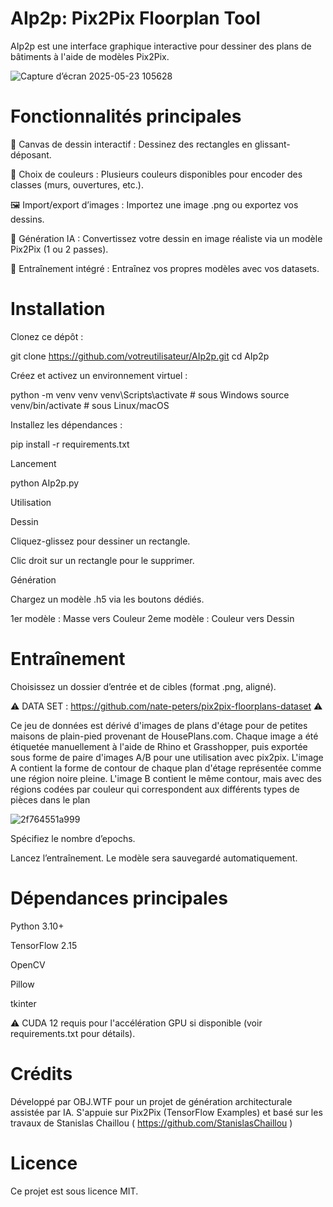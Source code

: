 # AIp2p: Pix2Pix Floorplan Tool

AIp2p est une interface graphique interactive pour dessiner des plans de bâtiments à l'aide de modèles Pix2Pix.


![Capture d’écran 2025-05-23 105628](https://github.com/user-attachments/assets/da91b110-13ee-4903-9467-8238222f6b09)




# Fonctionnalités principales

🧱 Canvas de dessin interactif : Dessinez des rectangles en glissant-déposant.

🎨 Choix de couleurs : Plusieurs couleurs disponibles pour encoder des classes (murs, ouvertures, etc.).

🖼️ Import/export d’images : Importez une image .png ou exportez vos dessins.

🤖 Génération IA : Convertissez votre dessin en image réaliste via un modèle Pix2Pix (1 ou 2 passes).

🔧 Entraînement intégré : Entraînez vos propres modèles avec vos datasets.




# Installation

Clonez ce dépôt :

git clone https://github.com/votreutilisateur/AIp2p.git
cd AIp2p

Créez et activez un environnement virtuel :

python -m venv venv
venv\Scripts\activate     # sous Windows
source venv/bin/activate  # sous Linux/macOS

Installez les dépendances :

pip install -r requirements.txt

Lancement

python AIp2p.py

Utilisation

Dessin

Cliquez-glissez pour dessiner un rectangle.

Clic droit sur un rectangle pour le supprimer.

Génération

Chargez un modèle .h5 via les boutons dédiés.

1er modèle : Masse vers Couleur
2eme modèle : Couleur vers Dessin 


# Entraînement

Choisissez un dossier d’entrée et de cibles (format .png, aligné).

⚠️ DATA SET : https://github.com/nate-peters/pix2pix-floorplans-dataset ⚠️ 

Ce jeu de données est dérivé d'images de plans d'étage pour de petites maisons de plain-pied provenant de HousePlans.com. Chaque image a été étiquetée manuellement à l'aide de Rhino et Grasshopper, puis exportée sous forme de paire d'images A/B pour une utilisation avec pix2pix. L'image A contient la forme de contour de chaque plan d'étage représentée comme une région noire pleine. L'image B contient le même contour, mais avec des régions codées par couleur qui correspondent aux différents types de pièces dans le plan

![2f764551a999](https://github.com/user-attachments/assets/3563eb47-cd95-471a-bd30-1d79dfcc322c)

Spécifiez le nombre d’epochs.

Lancez l’entraînement. Le modèle sera sauvegardé automatiquement.

# Dépendances principales

Python 3.10+

TensorFlow 2.15

OpenCV

Pillow

tkinter

⚠️ CUDA 12 requis pour l'accélération GPU si disponible (voir requirements.txt pour détails).

# Crédits

Développé par OBJ.WTF pour un projet de génération architecturale assistée par IA. 
S'appuie sur Pix2Pix (TensorFlow Examples) et basé sur les travaux de Stanislas Chaillou ( https://github.com/StanislasChaillou ) 

# Licence

Ce projet est sous licence MIT.

